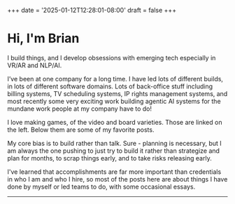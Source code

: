 +++
date = '2025-01-12T12:28:01-08:00'
draft = false
+++

# Hi, I'm Brian

I build things, and I develop obsessions with emerging tech especially in VR/AR and NLP/AI.

I’ve been at one company for a long time.  I have led lots of different builds, in lots of different software domains.  Lots of back-office stuff including billing systems, TV scheduling systems, IP rights management systems, and most recently some very exciting work building agentic AI systems for the mundane work people at my company have to do!

I love making games, of the video and board varieties.  Those are linked on the left. Below them are some of my favorite posts.

My core bias is to build rather than talk.  Sure - planning is necessary, but I am always the one pushing to just try to build it rather than strategize and plan for months, to scrap things early, and to take risks releasing early.

I've learned that accomplishments are far more important than credentials in who I am and who I hire, so most of the posts here are about things I have done by myself or led teams to do, with some occasional essays.

---